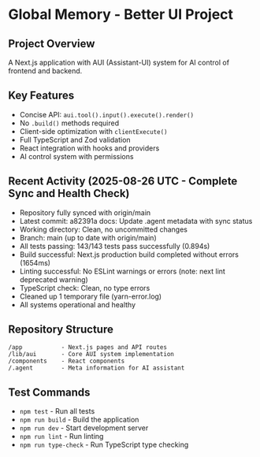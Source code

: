 # Global Memory - Better UI Project

## Project Overview
A Next.js application with AUI (Assistant-UI) system for AI control of frontend and backend.

## Key Features
- Concise API: `aui.tool().input().execute().render()`
- No `.build()` methods required
- Client-side optimization with `clientExecute()`
- Full TypeScript and Zod validation
- React integration with hooks and providers
- AI control system with permissions

## Recent Activity (2025-08-26 UTC - Complete Sync and Health Check)
- Repository fully synced with origin/main
- Latest commit: a82391a docs: Update .agent metadata with sync status
- Working directory: Clean, no uncommitted changes
- Branch: main (up to date with origin/main)
- All tests passing: 143/143 tests pass successfully (0.894s)
- Build successful: Next.js production build completed without errors (1654ms)
- Linting successful: No ESLint warnings or errors (note: next lint deprecated warning)
- TypeScript check: Clean, no type errors
- Cleaned up 1 temporary file (yarn-error.log)
- All systems operational and healthy

## Repository Structure
```
/app           - Next.js pages and API routes
/lib/aui       - Core AUI system implementation
/components    - React components
/.agent        - Meta information for AI assistant
```

## Test Commands
- `npm test` - Run all tests
- `npm run build` - Build the application
- `npm run dev` - Start development server
- `npm run lint` - Run linting
- `npm run type-check` - Run TypeScript type checking